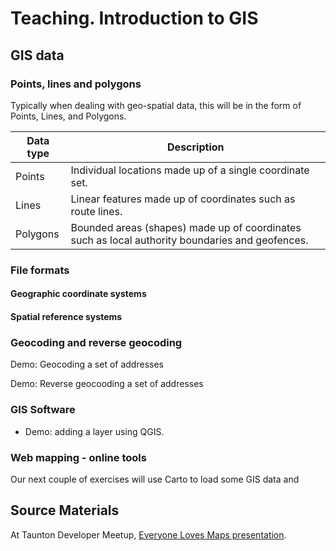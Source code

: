 Teaching. Introduction to GIS
=============================

GIS data
--------

### Points, lines and polygons

Typically when dealing with geo-spatial data, this will be in the form of Points, Lines, and Polygons.

| Data type | Description |
| --------- | ----------- |
| Points | Individual locations made up of a single coordinate set. |
| Lines | Linear features made up of coordinates such as route lines. |
| Polygons | Bounded areas (shapes) made up of coordinates such as local authority boundaries and geofences. |

### File formats

#### Geographic coordinate systems

#### Spatial reference systems

### Geocoding and reverse geocoding


Demo: Geocoding a set of addresses

Demo: Reverse geocooding a set of addresses

### GIS Software

- Demo: adding a layer using QGIS.


### Web mapping - online tools

Our next couple of exercises will use Carto to load some GIS data and 

Source Materials
-----------------

At Taunton Developer Meetup, [Everyone Loves Maps presentation](https://github.com/DaveBathnes/GIS-Tutorial).
